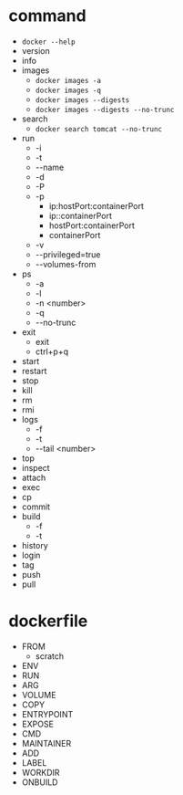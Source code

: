 
# command

* `docker --help`
* version
* info
* images
    * `docker images -a`
    * `docker images -q`
    * `docker images --digests`
    * `docker images --digests --no-trunc`
* search
    * `docker search tomcat --no-trunc`
* run
    * -i
    * -t
    * --name
    * -d
    * -P
    * -p
        * ip:hostPort:containerPort
        * ip::containerPort
        * hostPort:containerPort
        * containerPort
    * -v
    * --privileged=true
    * --volumes-from
* ps
    * -a
    * -l
    * -n \<number>
    * -q
    * --no-trunc
* exit
    * exit
    * ctrl+p+q
* start
* restart
* stop
* kill
* rm
* rmi
* logs
    * -f
    * -t
    * --tail \<number>
* top
* inspect
* attach
* exec
* cp
* commit
* build
    * -f 
    * -t
* history
* login
* tag
* push
* pull

# dockerfile

* FROM
    * scratch
* ENV
* RUN
* ARG
* VOLUME
* COPY
* ENTRYPOINT
* EXPOSE
* CMD
* MAINTAINER
* ADD
* LABEL
* WORKDIR
* ONBUILD
